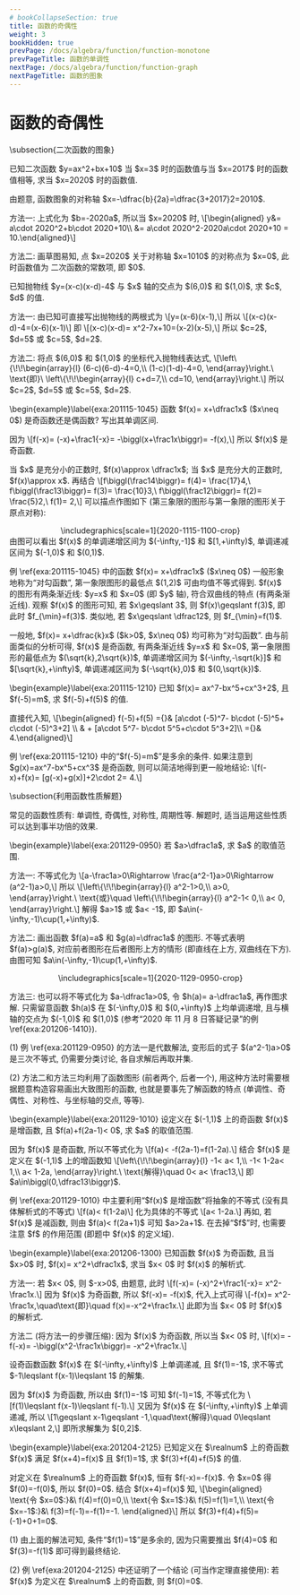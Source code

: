 ```yaml
---
# bookCollapseSection: true
title: 函数的奇偶性
weight: 3
bookHidden: true
prevPage: /docs/algebra/function/function-monotone
prevPageTitle: 函数的单调性
nextPage: /docs/algebra/function/function-graph
nextPageTitle: 函数的图象
---
```


# 函数的奇偶性


<p>\subsection{二次函数的图象}
</p>
<p><myexample>
<p>已知二次函数 $y=ax^2+bx+10$ 当 $x=3$ 时的函数值与当 $x=2017$ 时的函数值相等, 求当 $x=2020$ 时的函数值.
</p>
</myexample>
<mysolution>
    <p>由题意, 函数图象的对称轴 $x=-\dfrac{b}{2a}=\dfrac{3+2017}2=2010$.
</p>
<p>方法一: 上式化为 $b=-2020a$, 所以当 $x=2020$ 时, 
  \[\begin{aligned}
    y&= a\cdot 2020^2+b\cdot 2020+10\\
     &= a\cdot 2020^2-2020a\cdot 2020+10
      = 10.\end{aligned}\]
</p>
<p>方法二: 画草图易知, 点 $x=2020$ 关于对称轴 $x=1010$ 的对称点为 $x=0$, 此时函数值为 二次函数的常数项, 即 $0$.
</p>
</mysolution>
</p>
<p><myexample>
<p>已知抛物线 $y=(x-c)(x-d)-4$ 与 $x$ 轴的交点为 $(6,0)$ 和 $(1,0)$, 求 $c$, $d$ 的值.
</p>
</myexample>
<mysolution>
    <p>方法一: 由已知可直接写出抛物线的两根式为 
  \[y=(x-6)(x-1),\]
  所以
  \[(x-c)(x-d)-4=(x-6)(x-1)\]
  即
  \[(x-c)(x-d)= x^2-7x+10=(x-2)(x-5),\]
  所以 $c=2$, $d=5$ 或 $c=5$, $d=2$.
</p>
<p>方法二: 将点 $(6,0)$ 和 $(1,0)$ 的坐标代入抛物线表达式,
  \[\left\{\!\!\begin{array}{l}
      (6-c)(6-d)-4=0,\\
      (1-c)(1-d)-4=0,
    \end{array}\right.\ \text{即}\ 
    \left\{\!\!\begin{array}{l}
      c+d=7,\\
      cd=10,
    \end{array}\right.\]
  所以 $c=2$, $d=5$ 或 $c=5$, $d=2$.
</p>
</mysolution>

<p>\begin{example}\label{exa:201115-1045}
    函数 $f(x)= x+\dfrac1x$ ($x\neq 0$) 是奇函数还是偶函数? 写出其单调区间.
</p>
</myexample>
<mysolution>
    <p>因为 
    \[f(-x)= (-x)+\frac1{-x}= -\biggl(x+\frac1x\biggr)= -f(x),\]
    所以 $f(x)$ 是奇函数.
</p>
<p>当 $x$ 是充分小的正数时, $f(x)\approx \dfrac1x$; 当 $x$ 是充分大的正数时, $f(x)\approx x$. 再结合
    \[f\biggl(\frac14\biggr)= f(4)= \frac{17}4,\ 
      f\biggl(\frac13\biggr)= f(3)= \frac{10}3,\ 
      f\biggl(\frac12\biggr)= f(2)= \frac{5}2,\ 
      f(1)= 2,\]
    可以描点作图如下 (第三象限的图形与第一象限的图形关于原点对称):
    <center>
        \includegraphics[scale=1]{2020-1115-1100-crop}
    </center>
    由图可以看出 $f(x)$ 的单调递增区间为 $(-\infty,-1]$ 和 $[1,+\infty)$, 单调递减区间为 $(-1,0)$ 和 $(0,1)$.
</p>
</mysolution>
</p>
<p>例 \ref{exa:201115-1045} 中的函数 $f(x)= x+\dfrac1x$ ($x\neq 0$) 一般形象地称为“对勾函数”, 第一象限图形的最低点 $(1,2)$ 可由均值不等式得到. $f(x)$ 的图形有两条渐近线: $y=x$ 和 $x=0$ (即 $y$ 轴), 符合双曲线的特点 (有两条渐近线). 观察 $f(x)$ 的图形可知, 若 $x\geqslant 3$, 则 $f(x)\geqslant f(3)$, 即此时 $f_{\min}=f(3)$. 类似地, 若 $x\geqslant \dfrac12$, 则 $f_{\min}=f(1)$. 
</p>
<p>一般地, $f(x)= x+\dfrac{k}x$ ($k>0$, $x\neq 0$) 均可称为“对勾函数”. 由与前面类似的分析可得, $f(x)$ 是奇函数, 有两条渐近线 $y=x$ 和 $x=0$, 第一象限图形的最低点为 $(\sqrt{k},2\sqrt{k})$, 单调递增区间为 $(-\infty,-\sqrt{k}]$ 和 $[\sqrt{k},+\infty)$, 单调递减区间为 $(-\sqrt{k},0)$ 和 $(0,\sqrt{k})$.
</p>

<p>\begin{example}\label{exa:201115-1210}
    已知 $f(x)= ax^7-bx^5+cx^3+2$, 且 $f(-5)=m$, 求 $f(-5)+f(5)$ 的值.
</p>
</myexample>
<mysolution>
    <p>直接代入知,
    \[\begin{aligned}
    f(-5)+f(5)
      ={}& [a\cdot (-5)^7- b\cdot (-5)^5+ c\cdot (-5)^3+2] \\
         & + [a\cdot 5^7- b\cdot 5^5+c\cdot 5^3+2]\\
      ={}& 4.\end{aligned}\]
</p>
</mysolution>
</p>
<p>例 \ref{exa:201115-1210} 中的“$f(-5)=m$”是多余的条件. 如果注意到 $g(x)=ax^7-bx^5+cx^3$ 是奇函数, 则可以简洁地得到更一般地结论:
\[f(-x)+f(x)= [g(-x)+g(x)]+2\cdot 2= 4.\]
</p>

<p>\subsection{利用函数性质解题}
</p>
<p>常见的函数性质有: 单调性, 奇偶性, 对称性, 周期性等. 解题时, 适当运用这些性质可以达到事半功倍的效果.
</p>
<p>\begin{example}\label{exa:201129-0950}
    若 $a>\dfrac1a$, 求 $a$ 的取值范围.
</p>
</myexample>
<mysolution>
    <p>方法一: 不等式化为 
    \[a-\frac1a>0\Rightarrow \frac{a^2-1}a>0\Rightarrow (a^2-1)a>0,\]
    所以
    \[\left\{\!\!\begin{array}{l}
        a^2-1>0,\\
        a>0,
        \end{array}\right.\ \text{或}\quad
      \left\{\!\!\begin{array}{l}
        a^2-1< 0,\\
        a< 0,
        \end{array}\right.\]
    解得 $a>1$ 或 $a< -1$, 即 $a\in(-\infty,-1)\cup(1,+\infty)$.
</p>
<p>方法二: 画出函数 $f(a)=a$ 和 $g(a)=\dfrac1a$ 的图形. 不等式表明 $f(a)>g(a)$, 对应前者图形在后者图形上方的情形 (即直线在上方, 双曲线在下方). 由图可知 $a\in(-\infty,-1)\cup(1,+\infty)$.
</p>
<p><center>
        \includegraphics[scale=1]{2020-1129-0950-crop}
    </center>
</p>
<p>方法三: 也可以将不等式化为 $a-\dfrac1a>0$, 令 $h(a)= a-\dfrac1a$, 再作图求解. 只需留意函数 $h(a)$ 在 $(-\infty,0)$ 和 $(0,+\infty)$ 上均单调递增, 且与横轴的交点为 $(-1,0)$ 和 $(1,0)$ (参考“2020 年 11 月 8 日答疑记录”的例 \ref{exa:201206-1410}).
</p>
</mysolution>
</p>
<p><myremark>
    <p>(1) 例 \ref{exa:201129-0950} 的方法一是代数解法, 变形后的式子 $(a^2-1)a>0$ 是三次不等式, 仍需要分类讨论, 各自求解后再取并集.
</p>
<p>(2) 方法二和方法三均利用了函数图形 (前者两个, 后者一个), 用这种方法时需要根据题意构造容易画出大致图形的函数, 也就是要事先了解函数的特点 (单调性、奇偶性、对称性、与坐标轴的交点, 等等).
</p>
</myremark>
</p>
<p>\begin{example}\label{exa:201129-1010}
    设定义在 $(-1,1)$ 上的奇函数 $f(x)$ 是增函数, 且 $f(a)+f(2a-1)< 0$, 求 $a$ 的取值范围.
</p>
</myexample>
<mysolution>
    <p>因为 $f(x)$ 是奇函数, 所以不等式化为 
    \[f(a)< -f(2a-1)=f(1-2a).\]
    结合 $f(x)$ 是定义在 $(-1,1)$ 上的增函数知
    \[\left\{\!\!\begin{array}{l}
        -1< a< 1,\\
        -1< 1-2a< 1,\\
        a< 1-2a,
        \end{array}\right.\ \text{解得}\quad
      0< a< \frac13,\]
    即 $a\in\biggl(0,\dfrac13\biggr)$.
</p>
</mysolution>
</p>
<p>例 \ref{exa:201129-1010} 中主要利用“$f(x)$ 是增函数”将抽象的不等式 (没有具体解析式的不等式) 
\[f(a)< f(1-2a)\]
化为具体的不等式 
\[a< 1-2a.\]
再如, 若 $f(x)$ 是减函数, 则由 $f(a)< f(2a+1)$ 可知 $a>2a+1$. 在去掉“$f$”时, 也需要注意 $f$ 的作用范围 (即题中 $f(x)$ 的定义域).
</p>

<p>\begin{example}\label{exa:201206-1300}
    已知函数 $f(x)$ 为奇函数, 且当 $x>0$ 时, $f(x)= x^2+\dfrac1x$, 求当 $x< 0$ 时 $f(x)$ 的解析式.
</p>
</myexample>
<mysolution>
    <p>方法一: 若 $x< 0$, 则 $-x>0$, 由题意, 此时 
    \[f(-x)= (-x)^2+\frac1{-x}= x^2-\frac1x.\]
    因为 $f(x)$ 为奇函数, 所以 $f(-x)= -f(x)$, 代入上式可得
    \[-f(x)= x^2-\frac1x,\quad\text{即}\quad f(x)=-x^2+\frac1x.\]
    此即为当 $x< 0$ 时 $f(x)$ 的解析式.
</p>
<p>方法二 (将方法一的步骤压缩): 因为 $f(x)$ 为奇函数, 所以当 $x< 0$ 时, 
    \[f(x)= -f(-x)= -\biggl(x^2-\frac1x\biggr)= -x^2+\frac1x.\]
</p>
</mysolution>


<myexample>
<p>设奇函数函数 $f(x)$ 在 $(-\infty,+\infty)$ 上单调递减, 且 $f(1)=-1$, 求不等式 $-1\leqslant f(x-1)\leqslant 1$ 的解集.
</p>
</myexample>
<mysolution>
    <p>因为 $f(x)$ 为奇函数, 所以由 $f(1)=-1$ 可知 $f(-1)=1$, 不等式化为
    \[f(1)\leqslant f(x-1)\leqslant f(-1).\]
    又因为 $f(x)$ 在 $(-\infty,+\infty)$ 上单调递减, 所以
    \[1\geqslant x-1\geqslant -1,\quad\text{解得}\quad 
        0\leqslant x\leqslant 2,\]
    即所求解集为 $[0,2]$.
</p>
</mysolution>
</p>
<p>\begin{example}\label{exa:201204-2125}
    已知定义在 $\realnum$ 上的奇函数 $f(x)$ 满足 $f(x+4)=f(x)$ 且 $f(1)=1$, 求 $f(3)+f(4)+f(5)$ 的值.
</p>
</myexample>
<mysolution>
    <p>对定义在 $\realnum$ 上的奇函数 $f(x)$, 恒有 $f(-x)=-f(x)$. 令 $x=0$ 得 $f(0)=-f(0)$, 所以 $f(0)=0$. 结合 $f(x+4)=f(x)$ 知,
    \[\begin{aligned}
        \text{令 $x=0$:}&\ f(4)=f(0)=0,\\
        \text{令 $x=1$:}&\ f(5)=f(1)=1,\\
        \text{令 $x=-1$:}&\ f(3)=f(-1)=-f(1)=-1.
    \end{aligned}\]
    所以 $f(3)+f(4)+f(5)= (-1)+0+1=0$.
</p>
</mysolution>
</p>
<p><myremark>
    <p>(1) 由上面的解法可知, 条件“$f(1)=1$”是多余的, 因为只需要推出 $f(4)=0$ 和 $f(3)=-f(1)$ 即可得到最终结论.
</p>
<p>(2) 例 \ref{exa:201204-2125} 中还证明了一个结论 (可当作定理直接使用): 若 $f(x)$ 为定义在 $\realnum$ 上的奇函数, 则 $f(0)=0$.
</p>
</myremark>

